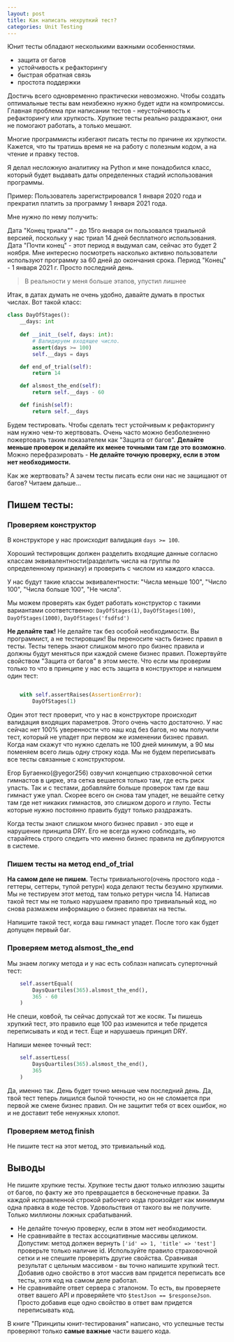 ```yaml
---
layout: post
title: Как написать нехрупкий тест? 
categories: Unit Testing
---
```



Юнит тесты обладают несколькими важными особенностями. 

* защита от багов
* устойчивость к рефакторингу
* быстрая обратная связь
* простота поддержки

Достичь всего одновременно практически невозможно. Чтобы создать оптимальные тесты вам неизбежно нужно будет идти на компромиссы. Главная проблема при написании тестов - неустойчивость к рефакторингу или хрупкость. Хрупкие тесты реально раздражают, они не помогают работать, а только мешают. 

Многие программисты избегают писать тесты по причине их хрупкости. Кажется, что ты тратишь время не на работу с полезным кодом, а на чтение и правку тестов. 

Я делал несложную аналитику на Python и мне понадобился класс, который будет выдавать даты определенных стадий использования программы. 

Пример: Пользователь зарегистрировался 1 января 2020 года и прекратил платить за программу 1 января 2021 года.

Мне нужно по нему получить:

Дата "Конец триала"" - до 15го января он пользовался триальной версией, поскольку у нас триал 14 дней бесплатного использования. 
Дата "Почти конец" - этот период я выдумал сам, сейчас это будет 2 ноября. Мне интересно посмотреть насколько активно пользователи используют программу за 60 дней до окончания срока. 
Период "Конец" - 1 января 2021 г. Просто последний день. 

> В реальности у меня больше этапов, упустил лишнее

Итак, в датах думать не очень удобно, давайте думать в простых числах. Вот такой класс: 

```python
class DayOfStages():
    __days: int
    
    def __init__(self, days: int):
        # Валидируем входящее число.
        assert(days >= 100)
        self.__days = days

    def end_of_trial(self): 
        return 14

    def alsmost_the_end(self):
        return self.__days - 60

    def finish(self): 
        return self.__days

```

 
Будем тестировать. Чтобы сделать тест устойчивым к рефакторингу нам нужно чем-то жертвовать. Очень часто можно безболезненно пожертовать таким показателем как "Защита от багов". **Делайте меньше проверок и делайте их менее точными там где это возможно**. Можно перефразировать - **Не делайте точную проверку, если в этом нет необходимости.**

Как же жертвовать? А зачем тесты писать если они нас не защищают от багов? Читаем дальше...


## Пишем тесты:

### Проверяем конструктор

В конструкторе у нас происходит валидация `days >= 100`.  

Хороший тестировщик должен разделить входящие данные согласно классам эквивалентности(разделить числа на группы по определенному признаку) и проверить с числом из каждого класса. 

У нас будут такие классы эквивалентности: "Числа меньше 100", "Число 100", "Числа больше 100", "Не числа". 

Мы можем проверять как будет работать конструктор с такими вариантами соответственно: `DayOfStages(1)`, `DayOfStages(100)`, `DayOfStages(1000)`, `DayOfStages('fsdfsd')`


**Не делайте так!** Не делайте так без особой необходимости. Вы программист, а не тестировщик! Вы переносите часть бизнес правил в тесты. Тесты теперь знают слишком много про бизнес правила и должны будут меняться при каждой смене бизнес правил. Пожертвуйте свойством "Защита от багов" в этом месте. Что если мы проверим только то что в принципе у нас есть защита в конструкторе и напишем один тест:

```python

    with self.assertRaises(AssertionError):
        DayOfStages(1)

```

Один этот тест проверит, что у нас в конструкторе происходит валидация входящих параметров. Этого очень часто достаточно. У нас сейчас нет 100% уверенности что наш код без багов, но мы получили тест, который не упадет при первом же изменении бизнес правил. Когда нам скажут что нужно сделать не 100 дней минимум, а 90 мы поменяем всего лишь одну строку кода. Мы не будем переписывать все тесты связанные с конструктором. 

Егор Бугаенко(@yegor256) озвучил концепцию страховочной сетки гимнастов в цирке, эта сетка вешается только там, где есть риск упасть. Так и с тестами, добавляйте больше проверок там где ваш гимнаст уже упал. Скорее всего он снова там упадет, не вешайте сетку там где нет никаких гимнастов, это слишком дорого и глупо. Тесты которые нужно постоянно править будут только раздражать.

Когда тесты знают слишком много бизнес правил - это еще и нарушение принципа DRY. Его не всегда нужно соблюдать, но старайтесь строго следить что именно бизнес правила не дублируются в системе.


### Пишем тесты на метод end_of_trial

**На самом деле не пишем.** Тесты тривиального(очень простого кода - геттеры, сеттеры, тупой ретурн) кода делают тесты безумно хрупкими. Мы не тестируем этот метод, там только ретурн числа 14. Написав такой тест мы не только нарушаем правило про тривиальный код, но снова размажем информацию о бизнес правилах на тесты. 

Напишите такой тест, когда ваш гимнаст упадет. После того как будет допущен первый баг. 

### Проверяем метод alsmost_the_end

Мы знаем логику метода и у нас есть соблазн написать суперточный тест:

```python
    self.assertEqual(
        DaysQuartiles(365).alsmost_the_end(),
        365 - 60
    )

```

Не спеши, ковбой, ты сейчас допускай тот же косяк. Ты пишешь хрупкий тест, это правило еще 100 раз изменится и тебе придется переписывать и код и тест. Еще и нарушаешь принцип DRY. 

Напиши менее точный тест: 

```python
    self.assertLess(
        DaysQuartiles(365).alsmost_the_end(),
        365
    )

```

Да, именно так. День будет точно меньше чем последний день. Да, твой тест теперь лишился былой точности, но он не сломается при первой же смене бизнес правил. Он не защитит тебя от всех ошибок, но и не доставит тебе ненужных хлопот. 


### Проверяем метод finish

Не пишите тест на этот метод, это тривиальный код. 


## Выводы

Не пишите хрупкие тесты. Хрупкие тесты дают только иллюзию защиты от багов, по факту же это превращается в бесконечные правки. За каждой исправленной строкой рабочего кода произойдет как минимум одна правка в коде тестов. Удовольствия от такого вы не получите. Только миллионы ложных срабатываний. 

* Не делайте точную проверку, если в этом нет необходимости.
* Не сравнивайте в тестах ассоциативные массивы целиком. Допустим: метод должен вернуть `['id' => 1, 'title' => 'test']` проверьте только наличие id. Используйте правило страховочной сетки и не спешите проверять другие свойства. Сравнивая результат с цельным массивом - вы точно напишите хрупкий тест. Добавив одно свойство в этот массив вам придется переписать все тесты, хотя код на самом деле работал.
* Не сравнивайте ответ сервера с эталоном. То есть, вы проверяете ответ вашего API и проверяйете что `$testJson == $responseJson`. Просто добавив еще одно свойство в ответ вам придется переписывать код. 

В книге "Принципы юнит-тестирования" написано, что успешные тесты проверяют только **самые важные** части вашего кода. 